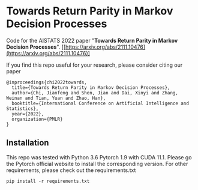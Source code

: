 # Towards Return Parity in Markov Decision Processes

Code for the AISTATS 2022 paper "**Towards Return Parity in Markov Decision Processes**". [[https://arxiv.org/abs/2111.10476](https://arxiv.org/abs/2111.10476)]


If you find this repo useful for your research, please consider citing our paper
```
@inproceedings{chi2022towards,
  title={Towards Return Parity in Markov Decision Processes},
  author={Chi, Jianfeng and Shen, Jian and Dai, Xinyi and Zhang, Weinan and Tian, Yuan and Zhao, Han},
  booktitle={International Conference on Artificial Intelligence and Statistics},
  year={2022},
  organization={PMLR}
}
```

## Installation

This repo was tested with Python 3.6 Pytorch 1.9 with CUDA 11.1. Please go the Pytorch official website to install the corresponding version. For other requirements, please check out the requirements.txt
```
pip install -r requirements.txt
```